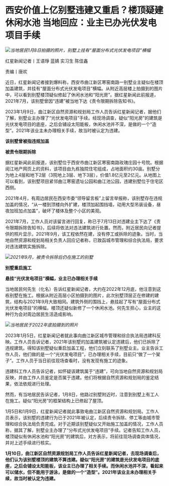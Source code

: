 # 西安价值上亿别墅违建又重启？楼顶疑建休闲水池 当地回应：业主已办光伏发电项目手续

![](https://inews.gtimg.com/newsapp_bt/0/15603178755/1000)_当地居民1月8日拍摄的照片，别墅上挂有“屋面分布式光伏发电项目”横幅_

红星新闻记者丨王语琤 蓝婧 实习生 陈佳鑫

责编丨唐欢

近日，红星新闻记者接到爆料称，西安市曲江新区寒窑南路一别墅业主疑似在楼顶加盖建筑，并挂有“屋面分布式光伏发电项目”横幅。从附近高层楼上拍摄到的图片中，可以看到别墅楼顶疑似修起了休闲水池和“阳光房”。据红星新闻此前报道，2021年7月，该别墅曾因“违建”被当地下达《责令限期拆除告知书》。

2023年1月9日，曲江新区自然资源和规划局工作人员告诉红星新闻记者，据他们了解，别墅业主办理了“光伏发电项目”手续。经现场调查，疑似“阳光房”的建筑是光伏发电项目的底座，之后会铺设太阳能板，休闲水池并不深，是做的一个“造型”。2021年该业主未办理相关手续，故当时被认定为违建。

**该别墅曾被指违规加盖**

**被责令限期拆除**

据红星新闻此前报道，该别墅位于西安市曲江新区寒窑南路玫瑰庄园十号院。根据阅江地产网页上的资料，该项目由九栋独院住宅组成，占地面积约30亩。别墅分为地上4层和地下2层（3院地上3层、地下3层），价值1.8亿元至2亿元。从地图上可以看到，该别墅项目紧邻曲江寒窑遗址公园和曲江池公园，违建别墅位于住宅区西侧。

2021年4月，有周边居民在西安市委“领导留言板”上留言举报称，该别墅存在违规加盖的情况，“从一楼到顶楼向外扩建，楼顶加起围挡墙，动用大型吊装设备，昼夜加班加点加盖”，破坏了楼体及整个小区的美观。

2021年7月，工作人员对该留言进行回复，称已于7月13日对违建业主下达了《责令限期拆除告知书》，后续将依法对违法建筑进行处置。然而，附近居民向记者提供的照片显示，2021年9月，该工程依然在建，没有停工或拆除的迹象。当时，当地自然资源和规划局相关负责人回应记者称，已致函城市管理和综合执法局，要求对违法建筑实施拆除。

![](https://inews.gtimg.com/newsapp_bt/0/15603178760/1000)_2021年9月，被责令拆除后仍在施工的别墅_

**别墅重启施工**

**悬挂“光伏发电项目”横幅，业主已办理相关手续**

当地居民何先生（化名）告诉红星新闻记者，大约在2022年12月底，他注意到这栋别墅在施工。根据从附近高层小区拍摄到的图片，此次别墅顶层正在修建的建筑，结构与2021年9月大致相同。建筑外侧的围挡上，悬挂起了写有“屋面分布式光伏发电项目”的横幅，楼顶还疑似新修了一个休闲水池。何先生担心，业主的这种行为会对周边居民生活造成影响。

![](https://inews.gtimg.com/newsapp_bt/0/15603178764/1000)_当地居民于2022年底拍摄到的照片_

2023年1月5日，红星新闻记者就此事向曲江新区城市管理和综合执法局违建科反映。工作人员告诉记者，2021年该别墅的加盖建筑被认定违建后，他们已拆除了违规建筑。得知该别墅疑似重启加盖工程，他们立刻联系了别墅业主。业主告诉工作人员，他们做的是一个“光伏发电项目”，已办理相关手续，目前只“做了一个架子”。工作人员于当日前往现场查看时，没有发现有施工的迹象。

违建科工作人员告诉记者，如怀疑该建筑属于“违建”，可向当地自然资源和规划局反映，并由工作人员鉴定是否属于违建。他们将根据自然资源和规划局的鉴定结果，依法依规进行处理。

然而，有当地居民告诉记者，1月8日，他路过别墅附近时，注意到别墅上有工人在施工。疑似“阳光房”的框架结构上已修起了屋顶。

1月5日和1月9日，红星新闻记者就此事致电曲江新区自然资源和规划局。工作人员表示，该别墅的违建行为已于2021年被认定，后续责令拆除、停工等由城市管理和综合执法局负责完成。对于近期该别墅疑似又开始施工加盖的情况，工作人员称，据其了解，别墅业主办理了“分布式光伏发电项目”手续。记者告知工作人员，楼顶疑似有休闲水池和“阳光房”的建筑后，对方表示，将前往现场调查具体情况，并对上述手续进行核实。

**1月10日，曲江新区自然资源规划局工作人员告诉红星新闻记者，去现场调查后，他们认为该别墅楼顶的建筑不算违建。疑似“阳光房”的建筑是光伏发电项目的底座，之后会铺设太阳能板，该业主已办理了相关手续。而休闲水池并不深，看起来可以储水，但不能用于游泳，是做的一个“造型”。2021年该业主未办理相关手续，故当时被认定为违建。**

